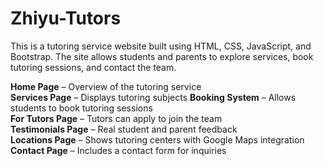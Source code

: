 # Zhiyu-Tutors

This is a tutoring service website built using HTML, CSS, JavaScript, and Bootstrap. The site allows students and parents to explore services, book tutoring sessions, and contact the team.

**Home Page** – Overview of the tutoring service  
**Services Page** – Displays tutoring subjects 
**Booking System** – Allows students to book tutoring sessions  
**For Tutors Page** – Tutors can apply to join the team  
**Testimonials Page** – Real student and parent feedback  
**Locations Page** – Shows tutoring centers with Google Maps integration  
**Contact Page** – Includes a contact form for inquiries  
